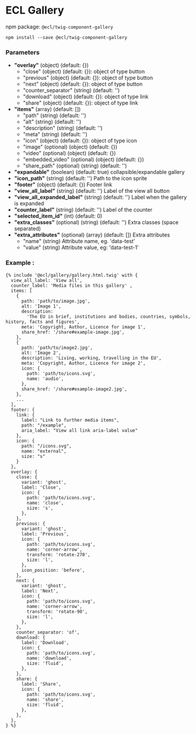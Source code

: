 # ECL Gallery

npm package: `@ecl/twig-component-gallery`

```shell
npm install --save @ecl/twig-component-gallery
```

### Parameters

- **"overlay"** (object) (default: {})
  - "close" (object) (default: {}): object of type button
  - "previous" (object) (default: {}): object of type button
  - "next" (object) (default: {}): object of type button
  - "counter_separator" (string) (default: '')
  - "download" (object) (default: {}): object of type link
  - "share" (object) (default: {}): object of type link
- **"items"** (array) (default: [])
  - "path" (string) (default: '')
  - "alt" (string) (default: '')
  - "description" (string) (default: '')
  - "meta" (string) (default: '')
  - "icon" (object) (default: {}): object of type icon
  - "image" (optional) (object) (default: {})
  - "video" (optional) (object) (default: {})
  - "embedded_video" (optional) (object) (default: {})
  - "share_path" (optional) (string) (default: '')
- **"expandable"** (boolean) (default: true) collapsible/expandable gallery
- **"icon_path"** (string) (default: '') Path to the icon sprite
- **"footer"** (object) (default: {}) Footer link
- **"view_all_label"** (string) (default: '') Label of the view all button
- **"view_all_expanded_label"** (string) (default: '') Label when the gallery is expanded
- **"counter_label"** (string) (default: '') Label of the counter
- **"selected_item_id"** (int) (default: 0)
- **"extra_classes"** (optional) (string) (default: '') Extra classes (space separated)
- **"extra_attributes"** (optional) (array) (default: []) Extra attributes
  - "name" (string) Attribute name, eg. 'data-test'
  - "value" (string) Attribute value, eg: 'data-test-1'

### Example :

<!-- prettier-ignore -->
```twig
{% include '@ecl/gallery/gallery.html.twig' with {  
  view_all_label: 'View all', 
  counter_label: 'Media files in this gallery' , 
  items: [ 
    { 
      path: 'path/to/image.jpg', 
      alt: 'Image 1', 
      description: 
        'The EU in brief, institutions and bodies, countries, symbols, history, facts and figures', 
      meta: 'Copyright, Author, Licence for image 1', 
      share_href: '/share#example-image.jpg', 
    }, 
    { 
      path: 'path/to/image2.jpg', 
      alt: 'Image 2', 
      description: 'Living, working, travelling in the EU', 
      meta: 'Copyright, Author, Licence for image 2', 
      icon: { 
        path: 'path/to/icons.svg', 
        name: 'audio', 
      }, 
      share_href: '/share#example-image2.jpg', 
    }, 
    ... 
  ], 
  footer: { 
    link: { 
      label: "Link to further media items", 
      path: "/example", 
      aria_label: "View all link aria-label value" 
    }, 
    icon: { 
      path: "/icons.svg", 
      name: "external", 
      size: "s" 
    } 
  },
  overlay: { 
    close: { 
      variant: 'ghost', 
      label: 'Close', 
      icon: { 
        path: 'path/to/icons.svg', 
        name: 'close', 
        size: 's', 
      }, 
    }, 
    previous: { 
      variant: 'ghost', 
      label: 'Previous', 
      icon: { 
        path: 'path/to/icons.svg', 
        name: 'corner-arrow', 
        transform: 'rotate-270', 
        size: 'l', 
      }, 
      icon_position: 'before', 
    }, 
    next: { 
      variant: 'ghost', 
      label: 'Next', 
      icon: { 
        path: 'path/to/icons.svg', 
        name: 'corner-arrow', 
        transform: 'rotate-90', 
        size: 'l', 
      }, 
    }, 
    counter_separator: 'of', 
    download: { 
      label: 'Download', 
      icon: { 
        path: 'path/to/icons.svg', 
        name: 'download', 
        size: 'fluid', 
      }, 
    }, 
    share: { 
      label: 'Share', 
      icon: { 
        path: 'path/to/icons.svg', 
        name: 'share', 
        size: 'fluid', 
      }, 
    }, 
  }, 
} %}
```
